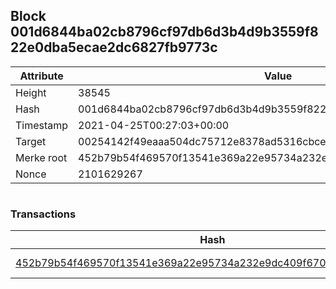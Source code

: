 ## Block 001d6844ba02cb8796cf97db6d3b4d9b3559f822e0dba5ecae2dc6827fb9773c

Attribute | Value
--- | ---
Height | 38545
Hash | 001d6844ba02cb8796cf97db6d3b4d9b3559f822e0dba5ecae2dc6827fb9773c
Timestamp | 2021-04-25T00:27:03+00:00
Target | 00254142f49eaaa504dc75712e8378ad5316cbcead634704b3734b6271167cc4
Merke root | 452b79b54f469570f13541e369a22e95734a232e9dc409f670fe965f1470b096
Nonce | 2101629267

```

```

### Transactions

Hash | Amount
--- | ---
[452b79b54f469570f13541e369a22e95734a232e9dc409f670fe965f1470b096](452b79b54f469570f13541e369a22e95734a232e9dc409f670fe965f1470b096.md) | 10.00000000 SKEPTI 
